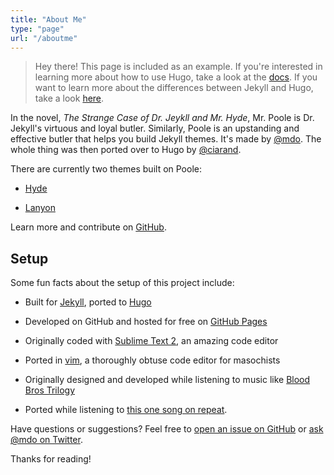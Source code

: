 ```yaml
---
title: "About Me"
type: "page"
url: "/aboutme"
---
```


>Hey there! This page is included as an example.  If you're interested in
>learning more about how to use Hugo, take a look at the [docs][hugo-docs].  If
>you want to learn more about the differences between Jekyll and Hugo, take a
>look [here][differences].

[original]: https://github.com/poole/hyde
[hugo-docs]: http://hugo.spf13.com/overview/introduction
[differences]: /2014/04/differences-between-hugo-and-jekyll/

In the novel, *The Strange Case of Dr. Jeykll and Mr. Hyde*, Mr. Poole is Dr.
Jekyll's virtuous and loyal butler. Similarly, Poole is an upstanding and
effective butler that helps you build Jekyll themes. It's made by
[@mdo][]. The whole thing was then ported over to Hugo by [@ciarand][].

There are currently two themes built on Poole:

* [Hyde][hyde]

* [Lanyon][lanyon]

Learn more and contribute on [GitHub][poole].

[@mdo]: https://twitter.com/mdo
[@ciarand]: https://github.com/ciarand
[poole]: https://github.com/poole
[hyde]: http://hyde.getpoole.com
[lanyon]: http://lanyon.getpoole.com

## Setup

Some fun facts about the setup of this project include:

* Built for [Jekyll][jekyll], ported to [Hugo][hugo]

* Developed on GitHub and hosted for free on [GitHub Pages][gh-pages]

* Originally coded with [Sublime Text 2][sublime], an amazing
  code editor

* Ported in [vim][vim], a thoroughly obtuse code editor for masochists

* Originally designed and developed while listening to music like [Blood Bros
  Trilogy][blood-bros]

* Ported while listening to [this one song on repeat][song].

Have questions or suggestions? Feel free to [open an issue on GitHub][new-issue]
or [ask @mdo on Twitter][@mdo].

Thanks for reading!

[jekyll]: http://jekyllrb.com/
[hugo]: http://hugo.spf13.com/
[gh-pages]: https://pages.github.com
[sublime]: http://sublimetext.com
[vim]: http://www.vim.org/
[blood-bros]: https://soundcloud.com/maddecent/sets/blood-bros-series
[song]: http://open.spotify.com/track/2GHVU95jbH5RX87xRVj7kk
[new-issue]: https://github.com/ciarand/hyde-for-hugo/issues/new
